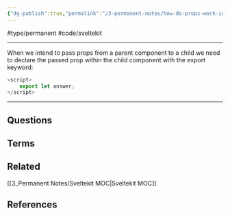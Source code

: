 ```yaml
---
{"dg-publish":true,"permalink":"/3-permanent-notes/how-do-props-work-in-sveltekit/","created":"2023-08-03T09:49:49.238-05:00","updated":"2023-08-03T09:53:37.320-05:00"}
---
```


#type/permanent #code/sveltekit 

---
When we intend to pass props from a parent component to a child we need to declare the passed prop within the child component with the export keyword:
```javascript
<script>
	export let answer;
</script>
```
---
## Questions
## Terms
## Related
[[3_Permanent Notes/Sveltekit MOC\|Sveltekit MOC]]
## References